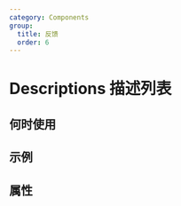 ```yaml
---
category: Components
group:
  title: 反馈
  order: 6
---
```

# Descriptions 描述列表

 

## 何时使用


## 示例

<code src="./demo/base.tsx"></code>
<code src="./demo/vertical.tsx"></code>

## 属性
